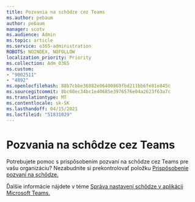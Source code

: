 ```yaml
---
title: Pozvania na schôdze cez Teams
ms.author: pebaum
author: pebaum
manager: scotv
ms.audience: Admin
ms.topic: article
ms.service: o365-administration
ROBOTS: NOINDEX, NOFOLLOW
localization_priority: Priority
ms.collection: Adm_O365
ms.custom:
- "9002511"
- "4892"
ms.openlocfilehash: 88b7cbbe36882e06400869fbd211bb6fe81e845c
ms.sourcegitcommit: 8bc60ec34bc1e40685e3976576e04a2623f63a7c
ms.translationtype: MT
ms.contentlocale: sk-SK
ms.lasthandoff: 04/15/2021
ms.locfileid: "51831029"
---
```

# <a name="teams-meeting-invitations"></a>Pozvania na schôdze cez Teams

Potrebujete pomoc s prispôsobením pozvaní na schôdze cez Teams pre vašu organizáciu? Nezabudnite si prekontrolovať položku [Prispôsobenie pozvaní na schôdze.](https://docs.microsoft.com/microsoftteams/meeting-settings-in-teams#customize-meeting-invitations)  

Ďalšie informácie nájdete v téme [Správa nastavení schôdze v aplikácii Microsoft Teams.](https://docs.microsoft.com/microsoftteams/meeting-settings-in-teams)
